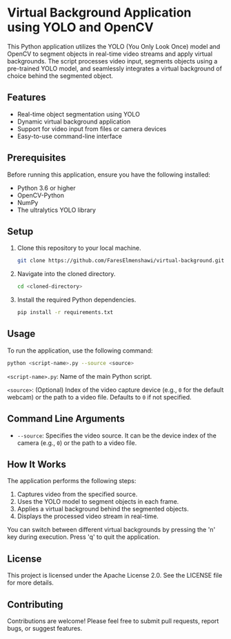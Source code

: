 # Virtual Background Application using YOLO and OpenCV

This Python application utilizes the YOLO (You Only Look Once) model and OpenCV to segment objects in real-time video streams and apply virtual backgrounds. The script processes video input, segments objects using a pre-trained YOLO model, and seamlessly integrates a virtual background of choice behind the segmented object.

## Features

- Real-time object segmentation using YOLO
- Dynamic virtual background application
- Support for video input from files or camera devices
- Easy-to-use command-line interface

## Prerequisites

Before running this application, ensure you have the following installed:

- Python 3.6 or higher
- OpenCV-Python
- NumPy
- The ultralytics YOLO library

## Setup

1. Clone this repository to your local machine.

    ```bash
    git clone https://github.com/FaresElmenshawi/virtual-background.git
    ```

2. Navigate into the cloned directory.

    ```bash
    cd <cloned-directory>
    ```

3. Install the required Python dependencies.

    ```bash
    pip install -r requirements.txt
    ```

## Usage

To run the application, use the following command:

```bash
python <script-name>.py --source <source>
```

`<script-name>.py`: Name of the main Python script.

`<source>`: (Optional) Index of the video capture device (e.g., `0` for the default webcam) or the path to a video file. Defaults to `0` if not specified.

## Command Line Arguments

- `--source`: Specifies the video source. It can be the device index of the camera (e.g., `0`) or the path to a video file.

## How It Works

The application performs the following steps:

1. Captures video from the specified source.
2. Uses the YOLO model to segment objects in each frame.
3. Applies a virtual background behind the segmented objects.
4. Displays the processed video stream in real-time.

You can switch between different virtual backgrounds by pressing the 'n' key during execution. Press 'q' to quit the application.

## License

This project is licensed under the Apache License 2.0. See the LICENSE file for more details.

## Contributing

Contributions are welcome! Please feel free to submit pull requests, report bugs, or suggest features.
